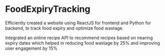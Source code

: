 # FoodExpiryTracking

Efficiently created a website using ReactJS for frontend and Python for backend, to track food expiry and optimize food wastage.

Integrated an online recipe API to recommend recipes based on nearing expiry dates which helped in reducing food wastage by 25% and improving user engagement by 15%
